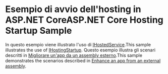 # <a name="aspnet-core-hosting-startup-sample"></a><span data-ttu-id="9a9c2-101">Esempio di avvio dell'hosting in ASP.NET Core</span><span class="sxs-lookup"><span data-stu-id="9a9c2-101">ASP.NET Core Hosting Startup Sample</span></span>

<span data-ttu-id="9a9c2-102">In questo esempio viene illustrato l'uso di [IHostedService](https://docs.microsoft.com/dotnet/api/microsoft.aspnetcore.hosting.ihostingstartup).</span><span class="sxs-lookup"><span data-stu-id="9a9c2-102">This sample illustrates the use of [IHostingStartup](https://docs.microsoft.com/dotnet/api/microsoft.aspnetcore.hosting.ihostingstartup).</span></span> <span data-ttu-id="9a9c2-103">Questo esempio illustra gli scenari descritti in [Migliorare un'app da un assembly esterno](https://docs.microsoft.com/aspnet/core/fundamentals/host/platform-specific-configuration).</span><span class="sxs-lookup"><span data-stu-id="9a9c2-103">This sample demonstrates the scenarios described in [Enhance an app from an external assembly](https://docs.microsoft.com/aspnet/core/fundamentals/host/platform-specific-configuration).</span></span>
